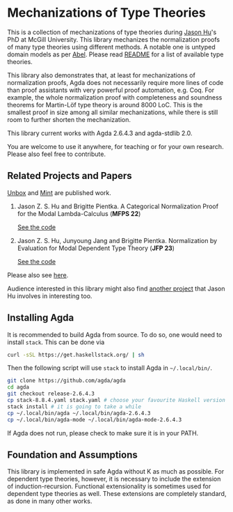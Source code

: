 # Mechanizations of Type Theories

This is a collection of mechanizations of type theories during [Jason
Hu](https://hustmphrrr.github.io/)'s PhD at McGill University. This library mechanizes
the normalization proofs of many type theories using different methods. A notable one
is untyped domain models as per [Abel](https://www.cse.chalmers.se/~abela/habil.pdf). 
Please read [README](README.html) for a list of available type theories. 

This library also demonstrates that, at least for mechanizations of normalization
proofs, Agda does not necessarily require more lines of code than proof assistants
with very powerful proof automation, e.g. Coq. For example, the whole normalization
proof with completeness and soundness theorems for Martin-Löf type theory is around
8000 LoC. This is the smallest proof in size among all similar mechanizations, while
there is still room to further shorten the mechanization.

This library current works with Agda 2.6.4.3 and agda-stdlib 2.0. 

You are welcome to use it anywhere, for teaching or for your own research. Please also
feel free to contribute. 

## Related Projects and Papers

[Unbox](Unbox.README.html) and [Mint](Mint.README.html) are published work. 

1. Jason Z. S. Hu and Brigitte Pientka. A Categorical Normalization Proof for the
   Modal Lambda-Calculus (**MFPS 22**)
   
   [See the code](Unbox.README.html)

1. Jason Z. S. Hu, Junyoung Jang and Brigitte Pientka. Normalization by Evaluation for Modal Dependent Type Theory (**JFP 23**)
   
   [See the code](Mint.README.html)


Please also see [here](https://hustmphrrr.github.io/Kripke-style/). 

Audience interested in this library might also find [another
project](https://github.com/Beluga-lang/McLTT) that Jason Hu involves in interesting
too.

## Installing Agda

It is recommended to build Agda from source. To do so, one would need to install
`stack`. This can be done via

``` bash
curl -sSL https://get.haskellstack.org/ | sh
```

Then the following script will use `stack` to install Agda in `~/.local/bin/`.

``` bash
git clone https://github.com/agda/agda
cd agda
git checkout release-2.6.4.3
cp stack-8.8.4.yaml stack.yaml # choose your favourite Haskell version
stack install # it is going to take a while
cp ~/.local/bin/agda ~/.local/bin/agda-2.6.4.3
cp ~/.local/bin/agda-mode ~/.local/bin/agda-mode-2.6.4.3
```

If Agda does not run, please check to make sure it is in your PATH.

## Foundation and Assumptions

This library is implemented in safe Agda without K as much as possible. For dependent
type theories, however, it is necessary to include the extension of
induction-recursion. Functional extensionality is sometimes used for dependent type
theories as well. These extensions are completely standard, as done in many other
works. 
